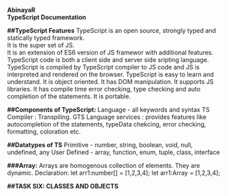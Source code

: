 **AbinayaR  
TypeScript 
Documentation**  

**##TypeScript Features**
TypeScript is an open source, strongly typed and statically typed framework.   
It is the super set of JS.   
It is an extension of ES6 version of JS framewor with additional features.   
TypeScript code is both a client side and server side sripting language.   
TypeScript is compiled by TypeScript compiler to JS code and JS is interpreted and rendered on the browser.
TypeScript is easy to learn and understand. 
It is object oriented. 
It has DOM manipulation.
It supports JS libraries.
It has compile time error checking, type checking and auto completion of the statements.
It is portable.

**##Components of TypeScript:**
Language - all keywords and syntax
TS Compiler : Transpiling.
GTS Language services : provides features like autocompletion of the statements, typeData chekcing, error checking, formatting, coloration etc.

**##Datatypes of TS**
Primitive - number, string, boolean, void, null, undefined, any
User Defined - array, function, enum, tuple, class, interface

**###Array:** Arrays are homogenous collection of elements. They are dynamic. 
Declaration: let arr1:number[] = [1,2,3,4];
let arr1:Array<number> = [1,2,3,4];
   
 
   
   


   
**##TASK SIX: CLASSES AND OBJECTS**  
